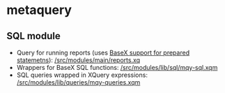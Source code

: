 # metaquery

## SQL module
* Query for running reports (uses [BaseX support for prepared statemetns](http://docs.basex.org/wiki/SQL_Module#Prepared_Statements)): [/src/modules/main/reports.xq](https://github.com/metadataframes/metaquery/tree/master/src/modules/main/reports.xq)
* Wrappers for BaseX SQL functions: [/src/modules/lib/sql/mqy-sql.xqm](https://github.com/metadataframes/metaquery/tree/master/src/modules/lib/sql/mqy-sql.xqm)
* SQL queries wrapped in XQuery expressions: [/src/modules/lib/queries/mqy-queries.xqm](https://github.com/metadataframes/metaquery/tree/master/src/modules/lib/queries/mqy-queries.xqm)
